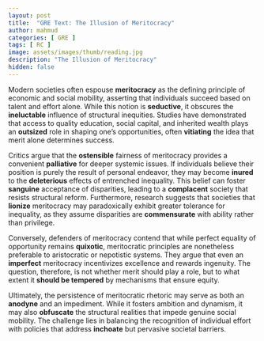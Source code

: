```yaml
---
layout: post
title:  "GRE Text: The Illusion of Meritocracy"
author: mahmud
categories: [ GRE ]
tags: [ RC ]
image: assets/images/thumb/reading.jpg
description: "The Illusion of Meritocracy"
hidden: false
---
```


Modern societies often espouse **meritocracy** as the defining principle of economic and social mobility, asserting that individuals succeed based on talent and effort alone. While this notion is **seductive**, it obscures the **ineluctable** influence of structural inequities. Studies have demonstrated that access to quality education, social capital, and inherited wealth plays an **outsized** role in shaping one’s opportunities, often **vitiating** the idea that merit alone determines success.

Critics argue that the **ostensible** fairness of meritocracy provides a convenient **palliative** for deeper systemic issues. If individuals believe their position is purely the result of personal endeavor, they may become **inured** to the **deleterious** effects of entrenched inequality. This belief can foster **sanguine** acceptance of disparities, leading to a **complacent** society that resists structural reform. Furthermore, research suggests that societies that **lionize** meritocracy may paradoxically exhibit greater tolerance for inequality, as they assume disparities are **commensurate** with ability rather than privilege.

Conversely, defenders of meritocracy contend that while perfect equality of opportunity remains **quixotic**, meritocratic principles are nonetheless preferable to aristocratic or nepotistic systems. They argue that even an **imperfect** meritocracy incentivizes excellence and rewards ingenuity. The question, therefore, is not whether merit should play a role, but to what extent it **should be tempered** by mechanisms that ensure equity.

Ultimately, the persistence of meritocratic rhetoric may serve as both an **anodyne** and an impediment. While it fosters ambition and dynamism, it may also **obfuscate** the structural realities that impede genuine social mobility. The challenge lies in balancing the recognition of individual effort with policies that address **inchoate** but pervasive societal barriers.

